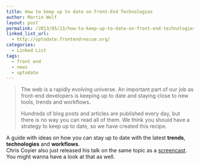 ```yaml
---
title: How to keep up to date on Front-End Technologies
author: Martin Wolf
layout: post
permalink: /2013/05/23/how-to-keep-up-to-date-on-front-end-technologies/
linked_list_url:
  - http://uptodate.frontendrescue.org/
categories:
  - Linked List
tags:
  - front end
  - news
  - uptodate
---
```

> The web is a rapidly evolving universe. An important part of our job as front-end developers is keeping up to date and staying close to new tools, trends and workflows.
> 
> Hundreds of blog posts and articles are published every day, but there is no way you can read all of them. We think you should have a strategy to keep up to date, so we have created this recipe.

A guide with ideas on how you can stay up to date with the latest **trends**, **technologies** and **workflows**.  
Chris Coyier also just released his talk on the same topic as a [screencast][1]. You might wanna have a look at that as well.

 [1]: http://css-tricks.com/video-screencasts/125-how-to-stay-up-to-date-with-web-technology/